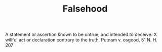---
title: Falsehood
letter: F
permalink: "/definitions/bld-falsehood.html"
body: A statement or assertion known to be untrue, and intended to deceive. X willful
  act or declaration contrary to the truth. Putnam v. osgood, 51 N. H. 207
published_at: '2018-07-07'
source: Black's Law Dictionary 2nd Ed (1910)
layout: post
---